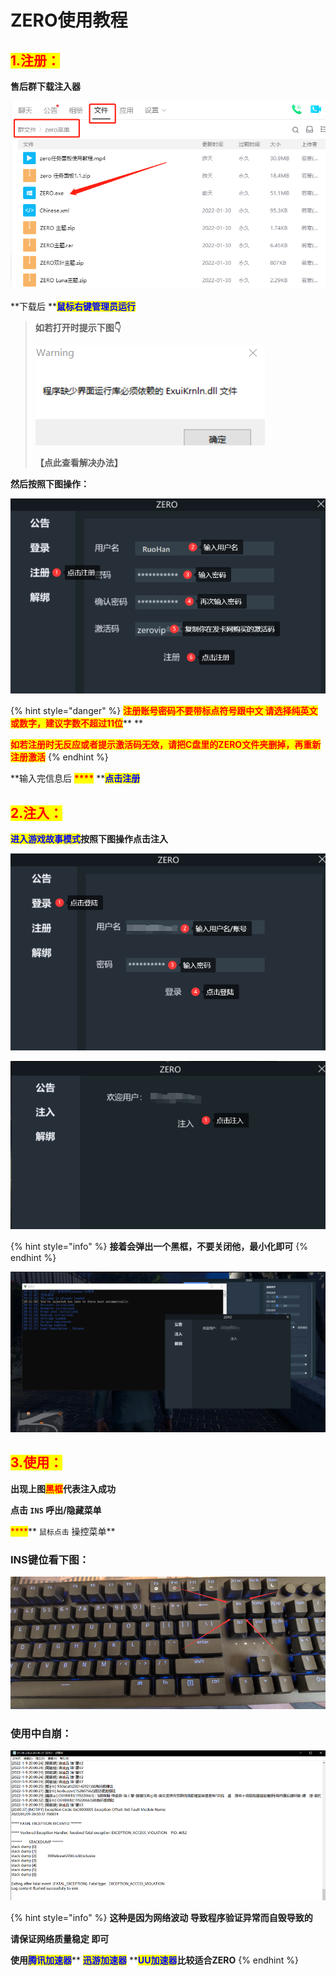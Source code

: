 # ZERO使用教程

## <mark style="color:red;">1.注册：</mark>

**售后群下载注入器**

![](<../../.gitbook/assets/image (23) (1) (1) (1) (1) (1) (1) (1) (1).png>)

**下载后 **<mark style="color:blue;">**鼠标右键管理员运行**</mark>

> **如若打开时提示下图👇**
>
> ****![](<../../.gitbook/assets/image (15) (1) (1) (1) (1) (1) (1) (1) (1) (1).png>)****
>
> **【点此查看解决办法】**

**然后按照下图操作：**

![](<../../.gitbook/assets/image (22) (1) (1) (1) (1) (1) (1) (1).png>)

{% hint style="danger" %}
<mark style="color:red;">**注册账号密码不要带标点符号跟中文 请选择纯英文或数字，建议字数不超过11位**</mark>** **&#x20;

<mark style="color:red;">**如若注册时无反应或者提示激活码无效，请把C盘里的ZERO文件夹删掉，再重新注册激活**</mark>
{% endhint %}

**输入完信息后 **<mark style="color:red;">****</mark>** **<mark style="color:blue;">**点击注册**</mark>

## <mark style="color:red;">**2.注入：**</mark>

<mark style="color:blue;">**进入游戏故事模式**</mark>**按照下图操作点击注入**

![](<../../.gitbook/assets/image (2) (1).png>)

![](<../../.gitbook/assets/image (4) (1) (1).png>)

{% hint style="info" %}
**接着会弹出一个黑框，不要关闭他，最小化即可**
{% endhint %}

![](<../../.gitbook/assets/image (1) (1) (1) (1) (1).png>)

## <mark style="color:red;">**3.使用：**</mark>

**出现上图**<mark style="color:red;">**黑框**</mark>**代表注入成功**

**点击 `INS` 呼出/隐藏菜单**

&#x20;<mark style="color:red;">****</mark>** `鼠标点击` 操控菜单**

### **INS键位看下图：**

![](<../../.gitbook/assets/image (21) (1) (1) (1) (1) (1) (1) (1) (1).png>)

### **使用中自崩：**

![](../../.gitbook/assets/8d97d2d4c8b5e0586c53fc2b337fee2.png)

{% hint style="info" %}
**这种是因为网络波动 导致程序验证异常而自毁导致的**

**请保证网络质量稳定 即可**

**使用**<mark style="color:blue;">**腾讯加速器**</mark>**    **<mark style="color:blue;">**迅游加速器**</mark>**  **<mark style="color:blue;">**UU加速器**</mark>**比较适合ZERO**
{% endhint %}
